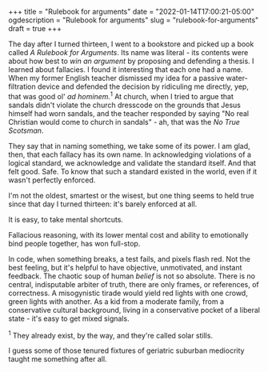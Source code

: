 +++
title = "Rulebook for arguments"
date = "2022-01-14T17:00:21-05:00"
ogdescription = "Rulebook for arguments"
slug = "rulebook-for-arguments"
draft = true
+++

The day after I turned thirteen, I went to a bookstore and picked up a book called _A Rulebook for Arguments_. Its name was literal - its contents were about how best to _win an argument_ by proposing and defending a thesis. I learned about fallacies. I found it interesting that each one had a name. When my former English teacher dismissed my idea for a passive water-filtration device and defended the decision by ridiculing me directly, yep, that was good ol' _ad hominem._<sup>1</sup> At church, when I tried to argue that sandals didn't violate the church dresscode on the grounds that Jesus himself had worn sandals, and the teacher responded by saying "No real Christian would come to church in sandals" - ah, that was the _No True Scotsman_.

They say that in naming something, we take some of its power. I am glad, then, that each fallacy has its own name. In acknowledging violations of a logical standard, we acknowledge and validate the standard itself. And that felt good. Safe. To know that such a standard existed in the world, even if it wasn't perfectly enforced.

I'm not the oldest, smartest or the wisest, but one thing seems to held true since that day I turned thirteen: it's barely enforced at all.

It is easy, to take mental shortcuts.

Fallacious reasoning, with its lower mental cost and ability to emotionally bind people together, has won full-stop.

In code, when something breaks, a test fails, and pixels flash red. Not the best feeling, but it's helpful to have objective, unmotivated, and instant feedback. The chaotic soup of human _belief_ is not so absolute. There is no central, indisputable arbiter of truth, there are only frames, or references, of correctness. A misogynistic tirade would yield red lights with one crowd, green lights with another. As a kid from a moderate family, from a conservative cultural background, living in a conservative pocket of a liberal state - it's easy to get mixed signals.

<sup>1</sup> They already exist, by the way, and they're called solar stills.

I guess some of those tenured fixtures of geriatric suburban mediocrity taught me something after all.

